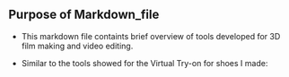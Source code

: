 ## Purpose of Markdown_file
   * This markdown file containts brief overview of tools developed for 3D film making and video editing.


   * Similar to the tools showed for the Virtual Try-on for shoes
     I made: 
